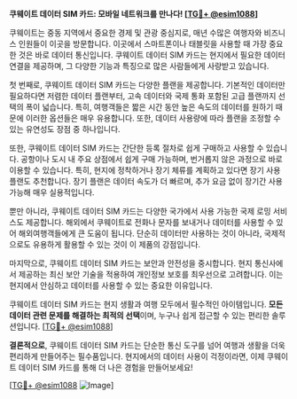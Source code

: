 **쿠웨이트 데이터 SIM 카드: 모바일 네트워크를 만나다! [[TG💪+ @esim1088](https://t.me/s/esim1088)]**

쿠웨이트는 중동 지역에서 중요한 경제 및 관광 중심지로, 매년 수많은 여행자와 비즈니스 인원들이 이곳을 방문합니다. 이곳에서 스마트폰이나 태블릿을 사용할 때 가장 중요한 것은 바로 데이터 통신입니다. 쿠웨이트 데이터 SIM 카드는 현지에서 필요한 데이터 연결을 제공하며, 그 다양한 기능과 특징으로 많은 사람들에게 사랑받고 있습니다.

첫 번째로, 쿠웨이트 데이터 SIM 카드는 다양한 플랜을 제공합니다. 기본적인 데이터만 필요하다면 저렴한 데이터 플랜부터, 고속 데이터와 국제 통화 포함된 고급 플랜까지 선택의 폭이 넓습니다. 특히, 여행객들은 짧은 시간 동안 높은 속도의 데이터를 원하기 때문에 이러한 옵션들은 매우 유용합니다. 또한, 데이터 사용량에 따라 플랜을 조정할 수 있는 유연성도 장점 중 하나입니다.

또한, 쿠웨이트 데이터 SIM 카드는 간단한 등록 절차로 쉽게 구매하고 사용할 수 있습니다. 공항이나 도시 내 주요 상점에서 쉽게 구매 가능하며, 번거롭지 않은 과정으로 바로 이용할 수 있습니다. 특히, 현지에 정착하거나 장기 체류를 계획하고 있다면 장기 사용 플랜도 추천합니다. 장기 플랜은 데이터 속도가 더 빠르며, 추가 요금 없이 장기간 사용 가능해 매우 실용적입니다.

뿐만 아니라, 쿠웨이트 데이터 SIM 카드는 다양한 국가에서 사용 가능한 국제 로밍 서비스도 제공합니다. 해외에서 쿠웨이트로 전화나 문자를 보내거나 데이터를 사용할 수 있어 해외여행객들에게 큰 도움이 됩니다. 단순히 데이터만 사용하는 것이 아니라, 국제적으로도 유용하게 활용할 수 있는 것이 이 제품의 강점입니다.

마지막으로, 쿠웨이트 데이터 SIM 카드는 보안과 안전성을 중시합니다. 현지 통신사에서 제공하는 최신 보안 기술을 적용하여 개인정보 보호를 최우선으로 고려합니다. 이는 현지에서 안심하고 데이터를 사용할 수 있는 중요한 이유입니다.

쿠웨이트 데이터 SIM 카드는 현지 생활과 여행 모두에서 필수적인 아이템입니다. **모든 데이터 관련 문제를 해결하는 최적의 선택**이며, 누구나 쉽게 접근할 수 있는 편리한 솔루션입니다. [[TG💪+ @esim1088](https://t.me/s/esim1088)]

**결론적으로**, 쿠웨이트 데이터 SIM 카드는 단순한 통신 도구를 넘어 여행과 생활을 더욱 편리하게 만들어주는 필수품입니다. 현지에서의 데이터 사용이 걱정이라면, 이제 쿠웨이트 데이터 SIM 카드를 통해 더 나은 경험을 만들어보세요! 

[[TG💪+ @esim1088](https://t.me/s/esim1088) ![Image](https://i.postimg.cc/Y0z9fWf4/image.png)]